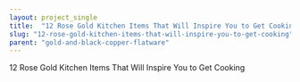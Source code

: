 ```yaml
---
layout: project_single
title:  "12 Rose Gold Kitchen Items That Will Inspire You to Get Cooking"
slug: "12-rose-gold-kitchen-items-that-will-inspire-you-to-get-cooking"
parent: "gold-and-black-copper-flatware"
---
```

12 Rose Gold Kitchen Items That Will Inspire You to Get Cooking